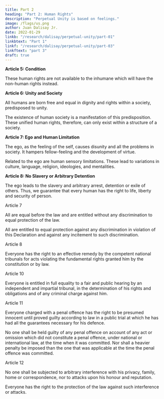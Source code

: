 ```yaml
---
title: Part 2
heading: "Part 2: Human Rights"
description: "Perpetual Unity is based on feelings."
image: /flags/us.png
author: Juan Dalisay Jr.
date: 2022-01-29
linkb: "/research/dalisay/perpetual-unity/part-01"
linkbtext: "Part 1"
linkf: "/research/dalisay/perpetual-unity/part-03"
linkftext: "part 3"
draft: true 
---
```



**Article 5: Condition**

These human rights are not available to the inhumane which will have the non-human rights instead.


**Article 6: Unity and Society** 

All humans are born free and equal in dignity and rights within a society, predisposed to unity.

The existence of human society is a manifestation of this predisposition. These unified human rights, therefore, can only exist within a structure of a society. 


**Article 7: Ego and Human Limitation**

The ego, as the feeling of the self, causes disunity and all the problems in society. It hampers fellow-feeling and the development of virtue. 

Related to the ego are human sensory limitations. These lead to variations in culture, language, religion, ideologies, and mentalities. <!--  or other opinion, national or social origin, property, birth or other status.  -->

<!-- No distinction shall be made on the basis of the political, jurisdictional or international status of the country or territory to which a person belongs, whether it be independent, trust, non-self-governing or under any other limitation of sovereignty. -->


**Article 8: No Slavery or Arbitrary Detention**

The ego leads to the slavery and arbitrary arrest, detention or exile of others. Thus, we guarantee that every human has the right to life, liberty and security of person. 

<!-- Slavery is prohibited, whether in physical or mental spheres.

No one shall be subjected to . -->


Article 7

All are equal before the law and are entitled without any discrimination to equal protection of the law. 

All are entitled to equal protection against any discrimination in violation of this Declaration and against any incitement to such discrimination.


Article 8

Everyone has the right to an effective remedy by the competent national tribunals for acts violating the fundamental rights granted him by the constitution or by law.




Article 10

Everyone is entitled in full equality to a fair and public hearing by an independent and impartial tribunal, in the determination of his rights and obligations and of any criminal charge against him.


Article 11

Everyone charged with a penal offence has the right to be presumed innocent until proved guilty according to law in a public trial at which he has had all the guarantees necessary for his defence.

No one shall be held guilty of any penal offence on account of any act or omission which did not constitute a penal offence, under national or international law, at the time when it was committed. Nor shall a heavier penalty be imposed than the one that was applicable at the time the penal offence was committed.


Article 12

No one shall be subjected to arbitrary interference with his privacy, family, home or correspondence, nor to attacks upon his honour and reputation. 

Everyone has the right to the protection of the law against such interference or attacks.
